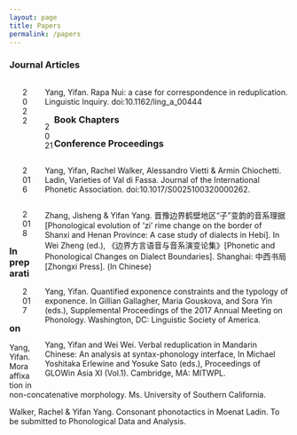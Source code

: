```yaml
---
layout: page
title: Papers
permalink: /papers
---
```


<h3>Journal Articles</h3>

<div style="float: left; width: 8%;">
<ul> 2022 </ul></div>
<div style="float: right; width: 92%;">
<ul> Yang, Yifan. Rapa Nui: a case for correspondence in reduplication. Linguistic Inquiry. doi:10.1162/ling_a_00444</ul></div>

<div style="float: left; width: 8%;">
<ul> 2021 </ul></div>
<div style="float: right; width: 92%;">
<ul> Yang, Yifan, Rachel Walker, Alessandro Vietti & Armin Chiochetti. Ladin, Varieties of Val di Fassa. Journal of the International Phonetic Association. doi:10.1017/S0025100320000262. </ul></div>

<h3>Book Chapters</h3>

<div style="float: left; width: 8%;">
<ul> 2016 </ul></div>
<div style="float: right; width: 92%;">
<ul> Zhang, Jisheng & Yifan Yang. 晋豫边界鹤壁地区“子”变韵的音系理据[Phonological evolution of ‘zi’ rime change on the border of Shanxi and Henan Province: A case study of dialects in Hebi]. In Wei Zheng (ed.), 《边界方言语音与音系演变论集》[Phonetic and Phonological Changes on Dialect Boundaries]. Shanghai: 中西书局[Zhongxi Press]. (In Chinese) </ul></div>

### Conference Proceedings

<div style="float: left; width: 8%;">
<ul> 2018 </ul></div>
<div style="float: right; width: 92%;">
<ul> Yang, Yifan. Quantified exponence constraints and the typology of exponence. In Gillian Gallagher, Maria Gouskova, and Sora Yin (eds.), Supplemental Proceedings of the 2017 Annual Meeting on Phonology. Washington, DC: Linguistic Society of America. </ul></div>

<div style="float: left; width: 8%;">
<ul> 2017 </ul></div>
<div style="float: right; width: 92%;">
<ul>Yang, Yifan and Wei Wei. Verbal reduplication in Mandarin Chinese: An analysis at syntax-phonology interface, In Michael Yoshitaka Erlewine and Yosuke Sato (eds.), Proceedings of GLOWin Asia XI (Vol.1). Cambridge, MA: MITWPL.  </ul></div>

### In preparation

Yang, Yifan. Mora affixation in non-concatenative morphology. Ms. University of Southern California.

Walker, Rachel & Yifan Yang. Consonant phonotactics in Moenat Ladin. To be submitted to Phonological Data and Analysis.
